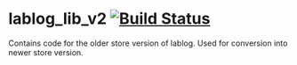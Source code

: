 # lablog_lib_v2 [![Build Status](https://travis-ci.org/lablog-rs/lablog_lib_v2.svg?branch=master)](https://travis-ci.org/lablog-rs/lablog_lib_v2)

Contains code for the older store version of lablog. Used for conversion into
newer store version.
